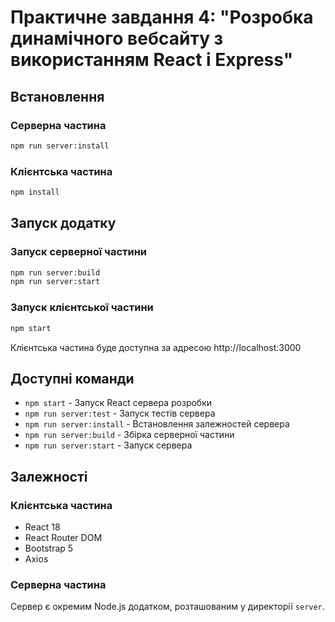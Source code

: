 # Практичне завдання 4: "Розробка динамічного вебсайту з використанням React і Express"

## Встановлення

### Серверна частина
```bash
npm run server:install
```

### Клієнтська частина
```bash
npm install
```

## Запуск додатку

### Запуск серверної частини
```bash
npm run server:build
npm run server:start
```

### Запуск клієнтської частини
```bash
npm start
```
Клієнтська частина буде доступна за адресою http://localhost:3000


## Доступні команди

- `npm start` - Запуск React сервера розробки
- `npm run server:test` - Запуск тестів сервера
- `npm run server:install` - Встановлення залежностей сервера
- `npm run server:build` - Збірка серверної частини
- `npm run server:start` - Запуск сервера

## Залежності

### Клієнтська частина
- React 18
- React Router DOM
- Bootstrap 5
- Axios

### Серверна частина
Сервер є окремим Node.js додатком, розташованим у директорії `server`.
